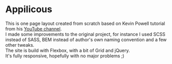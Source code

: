 # Appilicous

This is one page layout created from scratch based on Kevin Powell tutorial from his <a href="https://www.youtube.com/user/KepowOb">YouTube channel</a>.<br>
I made some improvements to the original project, for instance I used SCSS instead of SASS, BEM instead of author's own naming convention and a few other tweaks.<br>
The site is build with Flexbox, with a bit of Grid and jQuery.<br>
It's fully responsive, hopefully with no major problems ;)



